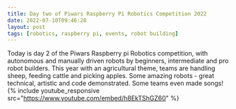 ```yaml
---
title: Day two of Piwars Raspberry Pi Robotics Competition 2022
date: 2022-07-10T09:46:28
layout: post
tags: [robotics, raspberry pi, events, robot building]
---
```

Today is day 2 of the Piwars Raspberry pi Robotics competition, with autonomous and manually driven robots by beginners, intermediate and pro robot builders. This year with an agricultural theme, teams are handling sheep, feeding cattle and picking apples. Some amazing robots - great technical, artistic and code demonstrated. Some teams even made songs!
{% include youtube_responsive src="https://www.youtube.com/embed/h8EkTShGZ60" %}
